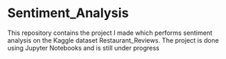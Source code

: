 # Sentiment_Analysis

This repository contains the project I made which performs sentiment analysis on the Kaggle dataset Restaurant_Reviews. The project is done using Jupyter Notebooks and is still under progress
